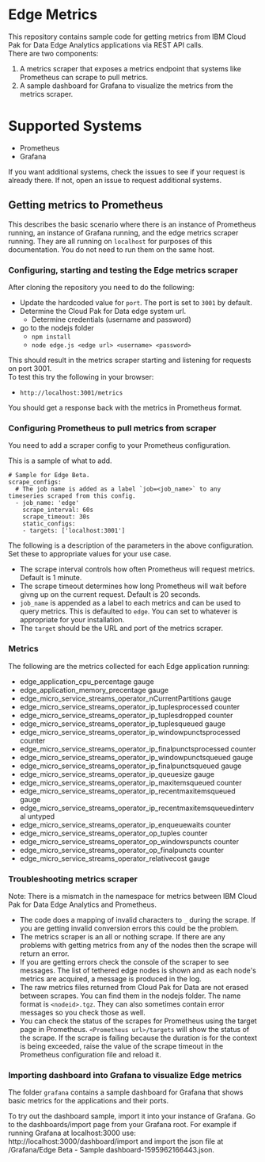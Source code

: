 # Edge Metrics
This repository contains sample code for getting metrics from IBM Cloud Pak for Data Edge Analytics applications via REST API calls.  
There are two components:
 1.  A metrics scraper that exposes a metrics endpoint that systems like Prometheus can scrape to pull metrics. 
 2.  A sample dashboard for Grafana to visualize the metrics from the metrics scraper.

# Supported Systems
* Prometheus
* Grafana

If you want additional systems, check the issues to see if your request is already there.  If not,  open an issue to request additional systems.

## Getting metrics to Prometheus
This describes the basic scenario where there is an instance of Prometheus running, an instance of Grafana running, and the edge metrics scraper running.  They are all running on `localhost` for purposes of this documentation.  You do not need to run them on the same host.

### Configuring, starting and testing the Edge metrics scraper
After cloning the repository you need to do the following:
* Update the hardcoded value for `port`. The port is set to `3001` by default.
* Determine the Cloud Pak for Data edge system url.
  * Determine credentials (username and password)
* go to the nodejs folder
  * `npm install` 
  * `node edge.js <edge url> <username> <password>`

This should result in the metrics scraper starting and listening for requests on port 3001.  
To test this try the following in your browser:
* `http://localhost:3001/metrics`

You should get a response back with the metrics in Prometheus format.  
### Configuring Prometheus to pull metrics from scraper
You need to add a scraper config to your Prometheus configuration. 

This is a sample of what to add. 
~~~
# Sample for Edge Beta.
scrape_configs:
  # The job name is added as a label `job=<job_name>` to any timeseries scraped from this config.
  - job_name: 'edge'
    scrape_interval: 60s
    scrape_timeout: 30s
    static_configs:
    - targets: ['localhost:3001']
~~~


The following is a description of the parameters in the above configuration. Set these to appropriate values for your use case.  
- The scrape interval controls how often Prometheus will request metrics. Default is 1 minute.
-  The scrape timeout determines how long Prometheus will wait before givng up on the current request. Default is 20 seconds.
-  `job_name` is appended as a label to each metrics and can be used to query metrics.  This is defaulted to `edge`.  You can set to whatever is appropriate for your installation. 
- The `target` should be the URL and port of the metrics scraper.


### Metrics
The following are the metrics collected for each Edge application running:
* edge_application_cpu_percentage gauge
* edge_application_memory_precentage gauge
* edge_micro_service_streams_operator_nCurrentPartitions gauge  
* edge_micro_service_streams_operator_ip_tuplesprocessed counter
* edge_micro_service_streams_operator_ip_tuplesdropped counter
* edge_micro_service_streams_operator_ip_tuplesqueued gauge
* edge_micro_service_streams_operator_ip_windowpunctsprocessed counter
* edge_micro_service_streams_operator_ip_finalpunctsprocessed counter
* edge_micro_service_streams_operator_ip_windowpunctsqueued gauge
* edge_micro_service_streams_operator_ip_finalpunctsqueued gauge
* edge_micro_service_streams_operator_ip_queuesize gauge
* edge_micro_service_streams_operator_ip_maxitemsqueued counter
* edge_micro_service_streams_operator_ip_recentmaxitemsqueued gauge
* edge_micro_service_streams_operator_ip_recentmaxitemsqueuedinterval untyped
* edge_micro_service_streams_operator_ip_enqueuewaits counter
* edge_micro_service_streams_operator_op_tuples counter
* edge_micro_service_streams_operator_op_windowspuncts counter
* edge_micro_service_streams_operator_op_finalpuncts counter
* edge_micro_service_streams_operator_relativecost gauge

 
### Troubleshooting metrics scraper
Note: There is a mismatch in the namespace for metrics between IBM Cloud Pak for Data Edge Analytics and Prometheus. 
- The code does a mapping of invalid characters to `_` during the scrape.  If you are getting invalid conversion errors this could be the problem.
- The metrics scraper is an all or nothing scrape.  If there are any problems with getting metrics from any of the nodes then the scrape will return an error.
- If you are getting errors check the console of the scraper to see messages.  The list of tethered edge nodes is shown and as each node's metrics are acquired, a message is produced in the log.
- The raw metrics files returned from Cloud Pak for Data are not erased between scrapes.  You can find them in the nodejs folder.  The name format is `<nodeid>.tgz`.  They can also sometimes contain error messages so you check those as well.
- You can check the status of the scrapes for Prometheus using the target page in Prometheus. `<Prometheus url>/targets` will show the status of the scrape.  If the scrape is failing because the duration is for the context is being exceeded, raise the value of the scrape timeout in the Prometheus configuration file and reload it.

### Importing dashboard into Grafana to visualize Edge metrics
The folder `grafana` contains a sample dashboard for Grafana that shows basic metrics for the applications and their ports.  

To try out the dashboard sample, import it into your instance of Grafana.
Go to the dashboards/import page from your Grafana root.  For example if running Grafana at localhost:3000 use: http://localhost:3000/dashboard/import and import the json file  at /Grafana/Edge Beta - Sample dashboard-1595962166443.json.
